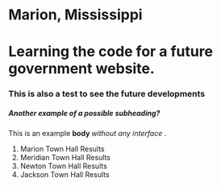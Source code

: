 # Marion, Mississippi
<h1> Learning the code for a future government website.</h1>
<h3> This is also a test to see the future developments </h3>
<h5> Another <strong> example </strong> of a possible subheading? </h5>
<body> This is an example <strong> body </strong> <em> without any interface </em>. 
<ol> 
  <li> Marion Town Hall Results </li>
  <li> Meridian Town Hall Results </li>
  <li> Newton Town Hall Results </li>
  <li> Jackson Town Hall Results </li>
